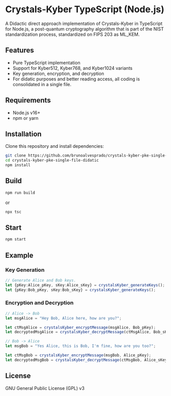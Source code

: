 # Crystals-Kyber TypeScript (Node.js)

A Didactic direct approach implementation of Crystals-Kyber in TypeScript for Node.js, a post-quantum cryptography algorithm that is part of the NIST standardization process, standardized on FIPS 203 as ML_KEM.

## Features

- Pure TypeScript implementation
- Support for Kyber512, Kyber768, and Kyber1024 variants
- Key generation, encryption, and decryption
- For didatic purposes and better reading access, all coding is consolidated in a single file.

## Requirements

- Node.js v16+
- npm or yarn

## Installation

Clone this repository and install dependencies:

```sh
git clone https://github.com/brunoalvesprado/crystals-kyber-pke-single-file-didatic.git
cd crystals-kyber-pke-single-file-didatic
npm install
```

## Build

```sh
npm run build
```

or

```sh
npx tsc
```

## Start

```sh
npm start
```

## Example

### Key Generation

```ts
// Generate Alice and Bob keys.
let {pKey:Alice_pKey, sKey:Alice_sKey} = crystalsKyber_generateKeys();
let {pKey:Bob_pKey, sKey:Bob_sKey} = crystalsKyber_generateKeys();
```

### Encryption and Decryption

```ts
// Alice -> Bob
let msgAlice = "Hey Bob, Alice here, how are you?";

let ctMsgAlice = crystalsKyber_encryptMessage(msgAlice, Bob_pKey);
let decryptedMsgAlice = crystalsKyber_decryptMessage(ctMsgAlice, Bob_sKey);

// Bob -> Alice
let msgBob = "Yes Alice, this is Bob, I'm fine, how are you too?";

let ctMsgBob = crystalsKyber_encryptMessage(msgBob, Alice_pKey);
let decryptedMsgBob = crystalsKyber_decryptMessage(ctMsgBob, Alice_sKey);
```

## License

GNU General Public License (GPL) v3
